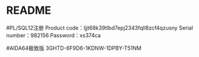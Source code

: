 # README

#PL/SQL12注册
Product code：ljjt68k39tlbd7epj2343fqll8zcf4qzusny
Serial number：982156
Password：xs374ca

#AIDA64极致版
3GHTD-6F9D6-1KDNW-1DPBY-T51NM
